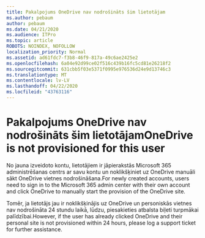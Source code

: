 ```yaml
---
title: Pakalpojums OneDrive nav nodrošināts šim lietotājam
ms.author: pebaum
author: pebaum
ms.date: 04/21/2020
ms.audience: ITPro
ms.topic: article
ROBOTS: NOINDEX, NOFOLLOW
localization_priority: Normal
ms.assetid: ad61fdc7-f3b8-46f9-817a-49c6ae2425e2
ms.openlocfilehash: 6a04e92d99ce02f516c439b16fc5cd81e26218f2
ms.sourcegitcommit: 631cbb5f03e5371f0995e976536d24e9d13746c3
ms.translationtype: MT
ms.contentlocale: lv-LV
ms.lasthandoff: 04/22/2020
ms.locfileid: "43763116"
---
```

# <a name="onedrive-is-not-provisioned-for-this-user"></a><span data-ttu-id="4007e-102">Pakalpojums OneDrive nav nodrošināts šim lietotājam</span><span class="sxs-lookup"><span data-stu-id="4007e-102">OneDrive is not provisioned for this user</span></span>

<span data-ttu-id="4007e-103">No jauna izveidoto kontu, lietotājiem ir jāpierakstās Microsoft 365 administrēšanas centrs ar savu kontu un noklikšķiniet uz OneDrive manuāli sākt OneDrive vietnes nodrošināšana.</span><span class="sxs-lookup"><span data-stu-id="4007e-103">For newly created accounts, users need to sign in to the Microsoft 365 admin center with their own account and click OneDrive to manually start the provision of the OneDrive site.</span></span>
  
<span data-ttu-id="4007e-104">Tomēr, ja lietotājs jau ir noklikšķinājis uz OneDrive un personiskās vietnes nav nodrošināta 24 stundu laikā, lūdzu, piesakieties atbalsta biļeti turpmākai palīdzībai.</span><span class="sxs-lookup"><span data-stu-id="4007e-104">However, if the user has already clicked OneDrive and their personal site is not provisioned within 24 hours, please log a support ticket for further assistance.</span></span>
  

